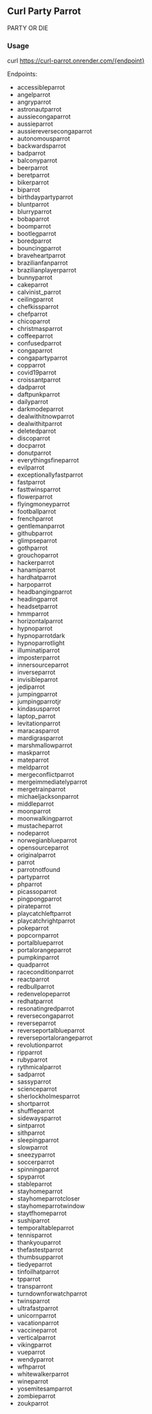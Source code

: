 ## Curl Party Parrot
PARTY OR DIE

### Usage
curl https://curl-parrot.onrender.com/{endpoint}

Endpoints:
- accessibleparrot
- angelparrot
- angryparrot
- astronautparrot
- aussiecongaparrot
- aussieparrot
- aussiereversecongaparrot
- autonomousparrot
- backwardsparrot
- badparrot
- balconyparrot
- beerparrot
- beretparrot
- bikerparrot
- biparrot
- birthdaypartyparrot
- bluntparrot
- blurryparrot
- bobaparrot
- boomparrot
- bootlegparrot
- boredparrot
- bouncingparrot
- braveheartparrot
- brazilianfanparrot
- brazilianplayerparrot
- bunnyparrot
- cakeparrot
- calvinist_parrot
- ceilingparrot
- chefkissparrot
- chefparrot
- chicoparrot
- christmasparrot
- coffeeparrot
- confusedparrot
- congaparrot
- congapartyparrot
- copparrot
- covid19parrot
- croissantparrot
- dadparrot
- daftpunkparrot
- dailyparrot
- darkmodeparrot
- dealwithitnowparrot
- dealwithitparrot
- deletedparrot
- discoparrot
- docparrot
- donutparrot
- everythingsfineparrot
- evilparrot
- exceptionallyfastparrot
- fastparrot
- fasttwinsparrot
- flowerparrot
- flyingmoneyparrot
- footballparrot
- frenchparrot
- gentlemanparrot
- githubparrot
- glimpseparrot
- gothparrot
- grouchoparrot
- hackerparrot
- hanamiparrot
- hardhatparrot
- harpoparrot
- headbangingparrot
- headingparrot
- headsetparrot
- hmmparrot
- horizontalparrot
- hypnoparrot
- hypnoparrotdark
- hypnoparrotlight
- illuminatiparrot
- imposterparrot
- innersourceparrot
- inverseparrot
- invisibleparrot
- jediparrot
- jumpingparrot
- jumpingparrotjr
- kindasusparrot
- laptop_parrot
- levitationparrot
- maracasparrot
- mardigrasparrot
- marshmallowparrot
- maskparrot
- mateparrot
- meldparrot
- mergeconflictparrot
- mergeimmediatelyparrot
- mergetrainparrot
- michaeljacksonparrot
- middleparrot
- moonparrot
- moonwalkingparrot
- mustacheparrot
- nodeparrot
- norwegianblueparrot
- opensourceparrot
- originalparrot
- parrot
- parrotnotfound
- partyparrot
- phparrot
- picassoparrot
- pingpongparrot
- pirateparrot
- playcatchleftparrot
- playcatchrightparrot
- pokeparrot
- popcornparrot
- portalblueparrot
- portalorangeparrot
- pumpkinparrot
- quadparrot
- raceconditionparrot
- reactparrot
- redbullparrot
- redenvelopeparrot
- redhatparrot
- resonatingredparrot
- reversecongaparrot
- reverseparrot
- reverseportalblueparrot
- reverseportalorangeparrot
- revolutionparrot
- ripparrot
- rubyparrot
- rythmicalparrot
- sadparrot
- sassyparrot
- scienceparrot
- sherlockholmesparrot
- shortparrot
- shuffleparrot
- sidewaysparrot
- sintparrot
- sithparrot
- sleepingparrot
- slowparrot
- sneezyparrot
- soccerparrot
- spinningparrot
- spyparrot
- stableparrot
- stayhomeparrot
- stayhomeparrotcloser
- stayhomeparrotwindow
- staytfhomeparrot
- sushiparrot
- temporaltableparrot
- tennisparrot
- thankyouparrot
- thefastestparrot
- thumbsupparrot
- tiedyeparrot
- tinfoilhatparrot
- tpparrot
- transparront
- turndownforwatchparrot
- twinsparrot
- ultrafastparrot
- unicornparrot
- vacationparrot
- vaccineparrot
- verticalparrot
- vikingparrot
- vueparrot
- wendyparrot
- wfhparrot
- whitewalkerparrot
- wineparrot
- yosemitesamparrot
- zombieparrot
- zoukparrot